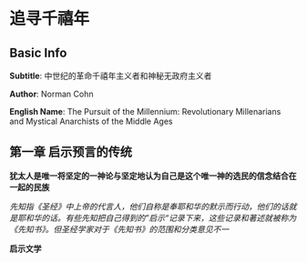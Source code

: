# 追寻千禧年

## Basic Info

**Subtitle**:  中世纪的革命千禧年主义者和神秘无政府主义者

**Author**: Norman Cohn

**English Name**: The Pursuit of the Millennium: Revolutionary Millenarians and Mystical Anarchists of the Middle Ages

## 第一章 启示预言的传统

**犹太人是唯一将坚定的一神论与坚定地认为自己是这个唯一神的选民的信念结合在一起的民族**

*先知指《圣经》中上帝的代言人，他们自称是奉耶和华的默示而行动，他们的话就是耶和华的话。有些先知把自己得到的”启示“记录下来，这些记录和著述就被称为《先知书》。但圣经学家对于《先知书》的范围和分类意见不一*

**启示文学**

